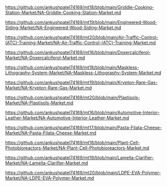 <p><a href="https://github.com/ankushpatel74169/mt18/blob/main/Griddle-Cooking-Station-Market/NA-Griddle-Cooking-Station-Market.md">https://github.com/ankushpatel74169/mt18/blob/main/Griddle-Cooking-Station-Market/NA-Griddle-Cooking-Station-Market.md</a></p><p><a href="https://github.com/ankushpatel74169/mt19/blob/main/Engineered-Wood-Siding-Market/NA-Engineered-Wood-Siding-Market.md">https://github.com/ankushpatel74169/mt19/blob/main/Engineered-Wood-Siding-Market/NA-Engineered-Wood-Siding-Market.md</a></p><p><a href="https://github.com/ankushpatel74169/mt20/blob/main/Air-Traffic-Control-(ATC)-Training-Market/NA-Air-Traffic-Control-(ATC)-Training-Market.md">https://github.com/ankushpatel74169/mt20/blob/main/Air-Traffic-Control-(ATC)-Training-Market/NA-Air-Traffic-Control-(ATC)-Training-Market.md</a></p><p><a href="https://github.com/ankushpatel74169/mt16/blob/main/Doxercalciferol-Market/NA-Doxercalciferol-Market.md">https://github.com/ankushpatel74169/mt16/blob/main/Doxercalciferol-Market/NA-Doxercalciferol-Market.md</a></p><p><a href="https://github.com/ankushpatel74169/mt18/blob/main/Maskless-Lithography-System-Market/NA-Maskless-Lithography-System-Market.md">https://github.com/ankushpatel74169/mt18/blob/main/Maskless-Lithography-System-Market/NA-Maskless-Lithography-System-Market.md</a></p><p><a href="https://github.com/ankushpatel74169/mt19/blob/main/Krypton-Rare-Gas-Market/NA-Krypton-Rare-Gas-Market.md">https://github.com/ankushpatel74169/mt19/blob/main/Krypton-Rare-Gas-Market/NA-Krypton-Rare-Gas-Market.md</a></p><p><a href="https://github.com/ankushpatel74169/mt20/blob/main/Plastisols-Market/NA-Plastisols-Market.md">https://github.com/ankushpatel74169/mt20/blob/main/Plastisols-Market/NA-Plastisols-Market.md</a></p><p><a href="https://github.com/ankushpatel74169/mt16/blob/main/Automotive-Interior-Leather-Market/NA-Automotive-Interior-Leather-Market.md">https://github.com/ankushpatel74169/mt16/blob/main/Automotive-Interior-Leather-Market/NA-Automotive-Interior-Leather-Market.md</a></p><p><a href="https://github.com/ankushpatel74169/mt17/blob/main/Pasta-Filata-Cheese-Market/NA-Pasta-Filata-Cheese-Market.md">https://github.com/ankushpatel74169/mt17/blob/main/Pasta-Filata-Cheese-Market/NA-Pasta-Filata-Cheese-Market.md</a></p><p><a href="https://github.com/ankushpatel74169/mt18/blob/main/Plant-Cell-Photobioreactors-Market/NA-Plant-Cell-Photobioreactors-Market.md">https://github.com/ankushpatel74169/mt18/blob/main/Plant-Cell-Photobioreactors-Market/NA-Plant-Cell-Photobioreactors-Market.md</a></p><p><a href="https://github.com/ankushpatel74169/mt19/blob/main/Lamella-Clarifier-Market/NA-Lamella-Clarifier-Market.md">https://github.com/ankushpatel74169/mt19/blob/main/Lamella-Clarifier-Market/NA-Lamella-Clarifier-Market.md</a></p><p><a href="https://github.com/ankushpatel74169/mt20/blob/main/LDPE-EVA-Polymer-Market/NA-LDPE-EVA-Polymer-Market.md">https://github.com/ankushpatel74169/mt20/blob/main/LDPE-EVA-Polymer-Market/NA-LDPE-EVA-Polymer-Market.md</a></p>
